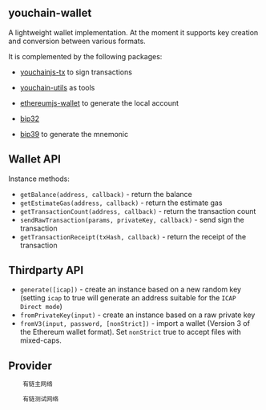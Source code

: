 ## youchain-wallet

A lightweight wallet implementation. At the moment it supports key creation and conversion between various formats.

It is complemented by the following packages:

- [youchainjs-tx](https://github.com/youchainjs/youchainjs-tx) to sign transactions
- [youchain-utils](https://github.com/youchainhq/youchain.js) as tools 
- [ethereumjs-wallet](https://github.com/ethereumjs/ethereumjs-wallet) to generate the local account 

- [bip32](https://github.com/bitcoinjs/bip32)  
- [bip39](https://github.com/bitcoinjs/bip39) to generate the mnemonic 

## Wallet API

Instance methods:

- `getBalance(address, callback)` - return the balance
- `getEstimateGas(address, callback)` - return the estimate gas
- `getTransactionCount(address, callback)` - return the transaction count
- `sendRawTransaction(params, privateKey, callback)` - send sign the transaction
- `getTransactionReceipt(txHash, callback)` - return the receipt of the transaction
 

## Thirdparty API

- `generate([icap])` - create an instance based on a new random key (setting `icap` to true will generate an address suitable for the `ICAP Direct mode`)
- `fromPrivateKey(input)` - create an instance based on a raw private key
- `fromV3(input, password, [nonStrict])` - import a wallet (Version 3 of the Ethereum wallet format). Set `nonStrict` true to accept files with mixed-caps.

## Provider  

```js
    有链主网络   
    
    有链测试网络
```

